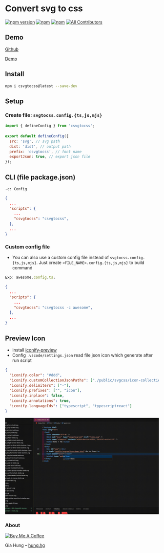 # Convert svg to css

[![npm version](https://badge.fury.io/js/csvgtocss.svg)](https://badge.fury.io/js/csvgtocss) [![npm](https://img.shields.io/npm/dw/csvgtocss.svg?logo=npm)](https://www.npmjs.com/package/csvgtocss) [![npm](https://img.shields.io/bundlephobia/minzip/csvgtocss)](https://www.npmjs.com/package/csvgtocss)
[![All Contributors](https://img.shields.io/badge/all_contributors-1-orange.svg?style=flat-square)](#contributors-)

## Demo

[Github](https://github.com/hunghg255/csvgtocss)

[Demo](https://svg-to-css.surge.sh)

## Install

```bash
npm i csvgtocss@latest --save-dev
```

## Setup

### Create file: `svgtocss.config.{ts,js,mjs}`

```js
import { defineConfig } from 'csvgtocss';

export default defineConfig({
  src: 'svg', // svg path
  dist: 'dist', // output path
  prefix: 'csvgtocss', // font name
  exportJson: true, // export json file
});
```

## CLI (file package.json)

```
-c: Config
```

```json
{
  ...
  "scripts": {
    ...
    "csvgtocss": "csvgtocss",
  },
  ...
}
```

### Custom config file

- You can also use a custom config file instead of `svgtocss.config.{ts,js,mjs}`. Just create `<FILE_NAME>.config.{ts,js,mjs}` to build command

```js
Exp: awesome.config.ts;
```

```json
{
  ...
  "scripts": {
    ...
    "csvgtocss": "csvgtocss -c awesome",
  },
  ...
}
```

## Preview Icon

- Install [iconify-preview](https://marketplace.visualstudio.com/items?itemName=hunghg255.iconify-preview)
- Config `.vscode/settings.json` read file json icon which generate after run script

```json
{
  "iconify.color": "#ddd",
  "iconify.customCollectionJsonPaths": ["./public/svgcss/icon-collection.json"], // path json file
  "iconify.delimiters": ["-"],
  "iconify.prefixes": ["", "icon"],
  "iconify.inplace": false,
  "iconify.annotations": true,
  "iconify.languageIds": ["typescript", "typescriptreact"]
}
```

![Demo](./assets/demo.gif)

### About

<a href="https://www.buymeacoffee.com/hunghg255" target="_blank"><img src="https://cdn.buymeacoffee.com/buttons/default-orange.png" alt="Buy Me A Coffee" height="41" width="174"></a>

Gia Hung – [hung.hg](https://hung.thedev.id)
